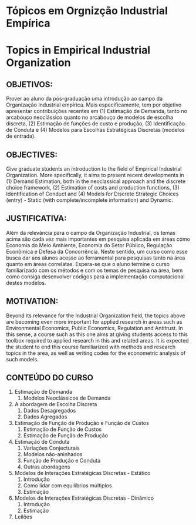 
# Tópicos em Orgnizção Industrial Empírica

# Topics in Empirical Industrial Organization

## OBJETIVOS:
Prover ao aluno da pós-graduação uma introdução ao campo da Organização Industrial empírica. Mais especificamente, tem por objetivo apresentar contribuições recentes em (1) Estimação de Demanda, tanto no arcabouço neoclássico quanto no arcabouço de modelos de escolha discreta, (2) Estimação de funções de custo e produção, (3) Identificação de Conduta e (4) Modelos para Escolhas Estratégicas Discretas (modelos de entrada).

## OBJECTIVES: 
Give graduate students an introduction to the field of Empirical Industrial Organization. More specifically, it aims to present recent developments in (1) Demand Estimation, both in the neoclassical approach and the discrete choice framework, (2) Estimation of costs and production functions, (3) Identification of Conduct and (4) Models for Discrete Strategic Choices (entry) - Static (with complete/incomplete information) and Dynamic.

## JUSTIFICATIVA:

Além da relevância para o campo da Organização Industrial, os temas acima são cada vez mais importantes em pesquisa aplicada em áreas como Economia do Meio Ambiente, Economia do Setor Público, Regulação Econômica e Defesa da Concorrência. Neste sentido, um curso como esse busca dar aos alunos acesso ao ferramental para pesquisas tanto na área quanto em áreas correlatas. Espera-se que o aluno termine o curso familiarizado com os métodos e com os temas de pesquisa na área, bem como consiga desenvolver códigos para a implementação computacional destes modelos.

## MOTIVATION:
Beyond its relevance for the Industrial Organization field, the topics above are becoming even more important for applied research in areas such as Environmental Economics, Public Economics, Regulation and Antitrust. In this sense, a course such as this one aims at giving students access to this toolbox required to applied research in this and related areas. It is expected the student to end this course familiarized with methods and research topics in the area, as well as writing codes for the econometric analysis of such models.

## CONTEÚDO DO CURSO

1.	Estimação de Demanda
	1.	Modelos Neoclássicos de Demanda
1.	A abordagem de Escolha Discreta
	1.	Dados Desagregados
	1.	Dados Agregados
1.	Estimação de Função de Produção e Função de Custos
	1.	Estimação de Função de Custos
	1.	Estimação de Função de Produção
1.	Estimação de Conduta
	1.	Variações Conjecturais
	1.	Modelos não-aninhados
	1.	Função de Produção e Conduta
	1.	Outras abordagens
1.	Modelos de Interações Estratégicas Discretas - Estático
	1.	Introdução
	1.	Como lidar com equilíbrios múltiplos
	1.	Estimação
1.	Modelos de Interações Estratégicas Discretas - Dinâmico
	1.	Introdução
	1.	Estimação
1.	Leilões
